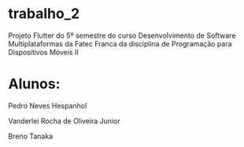 # trabalho_2

Projeto Flutter do 5º semestre do curso Desenvolvimento de Software 
Multiplataformas da Fatec Franca da disciplina de Programação para 
Dispositivos Móveis II 

# Alunos: 
Pedro Neves Hespanhol 

Vanderlei Rocha de Oliveira Junior

Breno Tanaka
